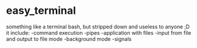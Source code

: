 # easy_terminal
something like a terminal bash, but stripped down and useless to anyone ;D
it include:
-command execution
-pipes
-application with files
-input from file and output to file mode
-background mode
-signals
